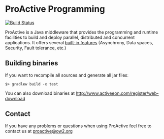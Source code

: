 # ProActive Programming

[![Build Status](http://jenkins.activeeon.com/buildStatus/icon?job=programming)](http://jenkins.activeeon.com/job/programming/)

ProActive is a Java middleware that provides the programming and runtime facilities to build and deploy parallel, distributed and concurrent applications. It offers several [built-in features](http://proactive.activeeon.com) (Asynchrony, Data spaces, Security, Fault tolerance, etc.)

## Building binaries

If you want to recompile all sources and generate all jar files:

```
$> gradlew build -x test
```

You can also download binaries at http://www.activeeon.com/register/web-download

## Contact

If you have any problems or questions when using ProActive feel free to contact us at proactive@ow2.org
